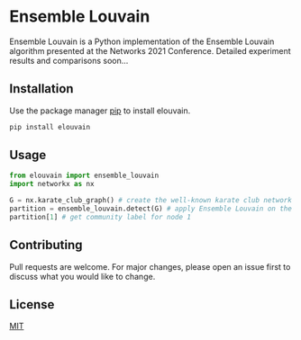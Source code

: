 # Ensemble Louvain

Ensemble Louvain is a Python implementation of the Ensemble Louvain algorithm presented at the Networks 2021 Conference. Detailed experiment results and comparisons soon...

## Installation

Use the package manager [pip](https://pip.pypa.io/en/stable/) to install elouvain.

```bash
pip install elouvain
```

## Usage

```python
from elouvain import ensemble_louvain
import networkx as nx

G = nx.karate_club_graph() # create the well-known karate club network
partition = ensemble_louvain.detect(G) # apply Ensemble Louvain on the graph
partition[1] # get community label for node 1
```



## Contributing
Pull requests are welcome. For major changes, please open an issue first to discuss what you would like to change.

## License
[MIT](https://choosealicense.com/licenses/mit/)
